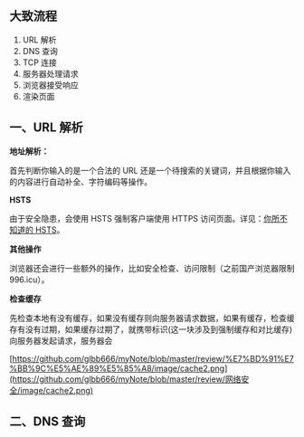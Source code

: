 ## 大致流程

1. URL 解析
2. DNS 查询
3. TCP 连接
4. 服务器处理请求
5. 浏览器接受响应
6. 渲染页面

## 一、URL 解析

**地址解析：**

首先判断你输入的是一个合法的 URL 还是一个待搜索的关键词，并且根据你输入的内容进行自动补全、字符编码等操作。

**HSTS**

由于安全隐患，会使用 HSTS 强制客户端使用 HTTPS 访问页面。详见：[你所不知道的 HSTS](https://www.barretlee.com/blog/2015/10/22/hsts-intro/)。

**其他操作**

浏览器还会进行一些额外的操作，比如安全检查、访问限制（之前国产浏览器限制 996.icu）。

**检查缓存**

先检查本地有没有缓存，如果没有缓存则向服务器请求数据，如果有缓存，检查缓存有没有过期，如果缓存过期了，就携带标识(这一块涉及到强制缓存和对比缓存)向服务器发起请求，服务器会

[https://github.com/glbb666/myNote/blob/master/review/%E7%BD%91%E7%BB%9C%E5%AE%89%E5%85%A8/image/cache2.png](https://github.com/glbb666/myNote/blob/master/review/网络安全/image/cache2.png)

## 二、DNS 查询

